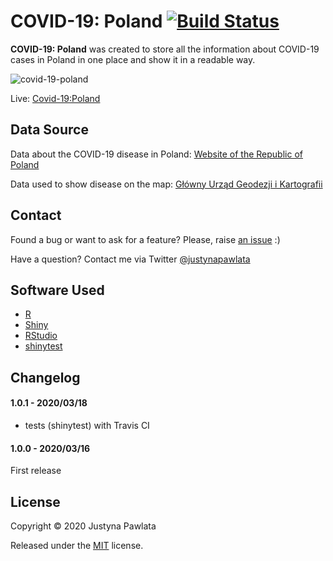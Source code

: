 # COVID-19: Poland [![Build Status](https://travis-ci.com/jpawlata/covid-19.svg?branch=master)](https://travis-ci.com/jpawlata/covid-19)

**COVID-19: Poland** was created to store all the information about COVID-19 cases in Poland in one place and show it in a readable way.

![covid-19-poland](/home/justyna/Projects/Rscripts/covid-19/img/covid-19-poland.png)

Live: [Covid-19:Poland](https://jpawlata.shinyapps.io/covid-19/)

## Data Source

Data about the COVID-19 disease in Poland: [Website of the Republic of Poland](https://www.gov.pl/web/coronavirus)

Data used to show disease on the map: [Główny Urząd Geodezji i Kartografii](http://www.gugik.gov.pl/)

## Contact

Found a bug or want to ask for a feature? Please, raise [an issue](https://github.com/jpawlata/covid-19/issues) :)

Have a question? Contact me via Twitter [@justynapawlata](https://twitter.com/justynapawlata)

## Software Used
- [R](https://www.r-project.org/)
- [Shiny](https://shiny.rstudio.com/)
- [RStudio](https://rstudio.com/)
- [shinytest](https://rstudio.github.io/shinytest/)

## Changelog

#### 1.0.1  - 2020/03/18

- tests (shinytest) with Travis CI

#### 1.0.0  - 2020/03/16

First release

## License

Copyright &copy; 2020 Justyna Pawlata

Released under the [MIT](https://github.com/jpawlata/covid-19/blob/master/LICENSE) license.

